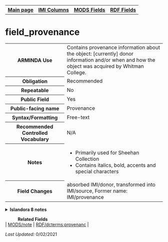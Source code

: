 <!DOCTYPE html>
<html>

<body>
<table style="width:100%">
  <tr>
    <th><a href="index.md">Main page</a></th>
	<th><a href="IMI.md">IMI Columns</a></th>
    <th><a href="MODS.md">MODS Fields</a></th>
    <th><a href="RDF.md">RDF Fields</a></th>
  </tr>
</table>



<h1>field_provenance</h1>
<table>
<tr>
	<th>ARMINDA Use</th>
	<td>Contains provenance information about the object: [currently] donor information and/or when and how the object was acquired by Whitman College.</td>
</tr>
<tr>
	<th>Obligation</th>
	<td>Recommended</td>
</tr>
<tr>
	<th>Repeatable</th>
	<td>No</td>
</tr>
<tr>
	<th>Public Field</th>
	<td>Yes</td>
</tr>
<tr>
	<th>Public-facing name</th>
	<td>Provenance</td>
</tr>
<tr>
	<th>Syntax/Formatting</th>
	<td>Free-text</td>
</tr>
<tr>
	<th>Recommended Controlled Vocabulary</th>
	<td>N/A</td>
</tr>
<tr>
	<th>Notes</th>
	<td>
		<ul>
			<li>Primarily used for Sheehan Collection</li>
			<li>Contains italics, bold, accents and special characters</li>
		</ul>
	</td>
</tr>
<tr>
	<th>Field Changes</th>
	<td>absorbed IMI/donor, transformed into IMI/source, Former name: IMI/provenance</td>
</tr>
</table>
<details>
		<summary><b>Islandora 8 notes</b></summary>
			<table>
				<tr>
					<th><i>Note</i>
					<th><i>Type of field</i>
					<th><i>Max Length/Repeatability</i>
					<th><i>Type of Item Reference/Vocabulary</i>
				</tr>
				<tr>
					<td>Custom field?</td>
					<td>text (long, plain)</td>
					<td>Limited (1)</td>
					<td>N/A</td>
				</tr>
			</table>
</details>
<dl>
	<dd><b>Related Fields</b></dd>
		| <a href="mods.note.md">MODS/note</a> | <a href="rdf.dcterms.provenance.md">RDF/dcterms:provenanc</a> | 
</dl>
<p><i>Last Updated: </i>0/02/2021</p>
</body>
</html